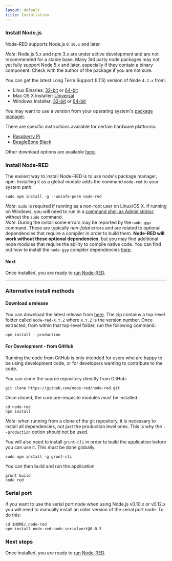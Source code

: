 ```yaml
---
layout: default
title: Installation
---
```


### Install Node.js

Node-RED supports Node.js <code>0.10.x</code> and later.

<div class="doc-callout"><em>Note</em>: Node.js 5.x and npm 3.x are under active development and are not recommended
for a stable base. Many 3rd party node packages may not yet fully support Node 5.x and later, especially if they
contain a binary component. Check with the author of the package if you are not sure.</div>

You can get the latest Long Term Support (LTS) version of Node <code>4.2.x</code> from:

 - Linux Binaries: [32-bit](https://nodejs.org/dist/latest-v4.x/node-v4.2.6-linux-x86.tar.gz)
                   or
                   [64-bit](https://nodejs.org/dist/latest-v4.x/node-v4.2.6-linux-x64.tar.gz)
 - Max OS X Installer: [Universal](https://nodejs.org/dist/latest-v4.x/node-v4.2.6.pkg)
 - Windows Installer: [32-bit](https://nodejs.org/dist/latest-v4.x/node-v4.2.6-x86.msi)
                      or
                      [64-bit](https://nodejs.org/dist/latest-v4.x/node-v4.2.6-x64.msi)

You may want to use a version from your operating system's [package manager](https://nodejs.org/en/download/package-manager/).

There are specific instructions available for certain hardware platforms:

 - [Raspberry Pi](../hardware/raspberrypi.html)
 - [BeagleBone Black](../hardware/beagleboneblack.html)

Other download options are available [here](https://nodejs.org/dist/latest-v4.x/).

### Install Node-RED

The easiest way to install Node-RED is to use node's
package manager, npm. Installing it as a global module adds the command `node-red`
to your system path:

    sudo npm install -g --unsafe-perm node-red

<div class="doc-callout">
<em>Note</em>: <code>sudo</code> is required if running as a non-root user on Linux/OS X. If
running on Windows, you will need to run in a <a href="https://technet.microsoft.com/en-gb/library/cc947813%28v=ws.10%29.aspx">command shell as Administrator</a>,
without the <code>sudo</code> command.
</div>

<div class="doc-callout">
<em>Note</em>: During the install some errors may be reported by the <code>node-gyp</code>
command. These are typically <em>non-fatal</em> errors and are related to optional dependencies
that require a compiler in order to build them. <b>Node-RED will work without these
optional dependencies</b>, but you may find additional node modules that require the
ability to compile native code. You can find out how to install the <code>node-gyp</code>
compiler dependencies <a href="https://github.com/TooTallNate/node-gyp#installation">here</a>.
</div>

#### Next 

Once installed, you are ready to [run Node-RED](running.html).

----

### Alternative install methods

#### Download a release

You can download the latest release from [here](https://github.com/node-red/node-red/releases/latest).
The zip contains a top-level folder called `node-red-X.Y.Z` where `X.Y.Z` is the
version number. Once extracted, from within that top-level folder, run the
following command:

    npm install --production

#### For Development - from GitHub

Running the code from GitHub is only intended for users who are happy to be using
development code, or for developers wanting to contribute to the code.

You can clone the source repository directly from GitHub:

    git clone https://github.com/node-red/node-red.git

Once cloned, the core pre-requisite modules must be installed :

    cd node-red
    npm install

<div class="doc-callout">
<em>Note</em>: when running from a clone of the git repository, it is necessary
to install all dependencies, not just the production level ones. This is why the
 <code>--production</code> option should not be used.
</div>

You will also need to install `grunt-cli` in order to build the application before
you can use it. This must be done globally.

    sudo npm install -g grunt-cli

You can then build and run the application

    grunt build
    node red

### Serial port

If you want to use the serial port node when using Node.js v0.10.x or v0.12.x
you will need to manually install an older version of the serial port node.
To do this:

    cd $HOME/.node-red
    npm install node-red-node-serialport@0.0.5

### Next steps

Once installed, you are ready to [run Node-RED](running.html).
